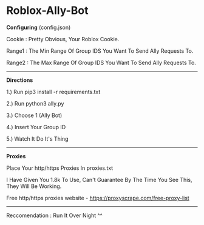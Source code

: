 # Roblox-Ally-Bot


**Configuring** (config.json)

Cookie : Pretty Obvious, Your Roblox Cookie.

Range1 : The Min Range Of Group IDS You Want To Send Ally Requests To.

Range2 : The Max Range Of Group IDS You Want To Send Ally Requests To.

---

**Directions**

1.) Run pip3 install -r requirements.txt

2.) Run python3 ally.py

3.) Choose 1 (Ally Bot)

4.) Insert Your Group ID

5.) Watch It Do It's Thing

---

**Proxies**

Place Your http/https Proxies In proxies.txt

I Have Given You 1.8k To Use, Can't Guarantee By The Time You See This, They Will Be Working.

Free http/https proxies website - https://proxyscrape.com/free-proxy-list

---

Reccomendation : Run It Over Night ^^
